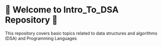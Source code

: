 # 🎯 Welcome to Intro_To_DSA Repository 🎯


This repository covers basic topics related to data structures and algorithms (DSA) and Programming Languages
